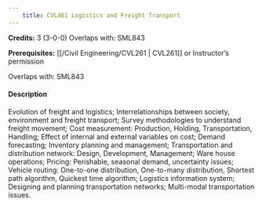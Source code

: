 ```yaml
---
    title: CVL461 Logistics and Freight Transport
---
```

**Credits:** 3 (3-0-0) Overlaps with: SML843



**Prerequisites:** [[/Civil Engineering/CVL261 | CVL261]] or Instructor’s permission

Overlaps with: SML843

#### Description 
Evolution of freight and logistics; Interrelationships between society, environment and freight transport; Survey methodologies to understand freight movement; Cost measurement: Production, Holding, Transportation, Handling; Effect of internal and external variables on cost; Demand forecasting; Inventory planning and management; Transportation and distribution network: Design, Development, Management; Ware house operations; Pricing: Perishable, seasonal demand, uncertainty issues; Vehicle routing: One-to-one distribution, One-to-many distribution, Shortest path algorithm, Quickest time algorithm; Logistics information system; Designing and planning transportation networks; Multi-modal transportation issues.